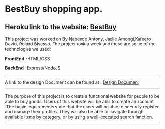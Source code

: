 # BestBuy shopping app.
## Heroku link to the website: [BestBuy](https://bestbuy-outboxedu.herokuapp.com/)

This project was worked on By Nabende Antony, Jaelle Amongi,Kafeero David, Roland Bisasso.
The project took a week and these are some of the technologies we used:
>
**FrontEnd**
 -HTML/CSS
 
**BackEnd**
  -Express/NodeJS
  
  ---
  
 A link to the design Document can be found at : [Design Document](https://docs.google.com/document/d/1acyC4W7kW2cNdZa6hAsyGnqRSI-vCdcP-0t-5Jq5w_s/edit?usp=sharing)

---
The purpose of this project is to create a functional website for people to be able
to buy goods. Users of this website will be able to create an account .The basic
requirements state that the users will be able to securely register and manage
their profiles. They will also be able to navigate through available items by
category, or by using a well-executed search function.

---



